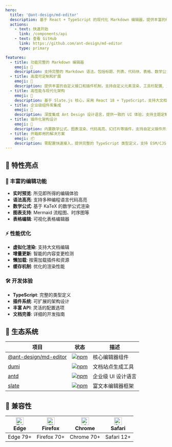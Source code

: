 ```yaml
---
hero:
  title: '@ant-design/md-editor'
  description: 基于 React + TypeScript 的现代化 Markdown 编辑器，提供丰富的编辑功能和插件系统
  actions:
    - text: 快速开始
      link: /components/api
    - text: 查看 GitHub
      link: https://github.com/ant-design/md-editor
      type: primary

features:
  - title: 功能完整的 Markdown 编辑器
    emoji: 💎
    description: 支持完整的 Markdown 语法，包括标题、列表、代码块、表格、数学公式等，提供实时预览和语法高亮功能
  - title: 高度可定制和扩展
    emoji: 🌈
    description: 提供丰富的自定义接口和插件机制，支持自定义元素渲染、工具栏配置、主题定制等，轻松集成到各类应用中
  - title: 高性能与现代化架构
    emoji: 🚀
    description: 基于 Slate.js 核心，采用 React 18 + TypeScript，支持大文档编辑，提供优秀的性能和开发体验
  - title: 企业级组件库集成
    emoji: 🎯
    description: 深度集成 Ant Design 设计语言，提供一致的 UI 体验，支持主题定制和响应式设计
  - title: 插件化架构设计
    emoji: 🔧
    description: 内置数学公式、图表渲染、代码高亮、幻灯片等插件，支持自定义插件开发，功能可按需扩展
  - title: 开箱即用的解决方案
    emoji: 📦
    description: 零配置快速接入，提供完整的 TypeScript 类型定义，支持 ESM/CJS 多种模块格式
---
```


## 🚀 特性亮点

### 🎨 丰富的编辑功能

- **实时预览**: 所见即所得的编辑体验
- **语法高亮**: 支持多种编程语言代码高亮
- **数学公式**: 基于 KaTeX 的数学公式渲染
- **图表支持**: Mermaid 流程图、时序图等
- **表格编辑**: 可视化表格编辑器

### ⚡ 性能优化

- **虚拟化渲染**: 支持大文档编辑
- **增量更新**: 智能的内容变更检测
- **懒加载**: 按需加载插件和资源
- **缓存机制**: 优化的渲染性能

### 🛠️ 开发体验

- **TypeScript**: 完整的类型定义
- **插件系统**: 可扩展的架构设计
- **丰富 API**: 灵活的配置选项
- **文档完善**: 详细的开发指南

## 🔗 生态系统

| 项目                                                                         | 状态                                                                                                                  | 描述               |
| ---------------------------------------------------------------------------- | --------------------------------------------------------------------------------------------------------------------- | ------------------ |
| [@ant-design/md-editor](https://www.npmjs.com/package/@ant-design/md-editor) | [![npm](https://img.shields.io/npm/v/@ant-design/md-editor.svg)](https://www.npmjs.com/package/@ant-design/md-editor) | 核心编辑器组件     |
| [dumi](https://d.umijs.org/)                                                 | [![npm](https://img.shields.io/npm/v/dumi.svg)](https://www.npmjs.com/package/dumi)                                   | 文档站点生成工具   |
| [antd](https://ant.design/)                                                  | [![npm](https://img.shields.io/npm/v/antd.svg)](https://www.npmjs.com/package/antd)                                   | 企业级 UI 设计语言 |
| [slate](https://docs.slatejs.org/)                                           | [![npm](https://img.shields.io/npm/v/slate.svg)](https://www.npmjs.com/package/slate)                                 | 富文本编辑器框架   |

## 📱 兼容性

| [<img src="https://raw.githubusercontent.com/alrra/browser-logos/master/src/edge/edge_48x48.png" alt="Edge" width="24px" height="24px" />](http://godban.github.io/browsers-support-badges/)<br/>Edge | [<img src="https://raw.githubusercontent.com/alrra/browser-logos/master/src/firefox/firefox_48x48.png" alt="Firefox" width="24px" height="24px" />](http://godban.github.io/browsers-support-badges/)<br/>Firefox | [<img src="https://raw.githubusercontent.com/alrra/browser-logos/master/src/chrome/chrome_48x48.png" alt="Chrome" width="24px" height="24px" />](http://godban.github.io/browsers-support-badges/)<br/>Chrome | [<img src="https://raw.githubusercontent.com/alrra/browser-logos/master/src/safari/safari_48x48.png" alt="Safari" width="24px" height="24px" />](http://godban.github.io/browsers-support-badges/)<br/>Safari |
| ----------------------------------------------------------------------------------------------------------------------------------------------------------------------------------------------------- | ----------------------------------------------------------------------------------------------------------------------------------------------------------------------------------------------------------------- | ------------------------------------------------------------------------------------------------------------------------------------------------------------------------------------------------------------- | ------------------------------------------------------------------------------------------------------------------------------------------------------------------------------------------------------------- |
| Edge 79+                                                                                                                                                                                              | Firefox 70+                                                                                                                                                                                                       | Chrome 70+                                                                                                                                                                                                    | Safari 12+                                                                                                                                                                                                    |
